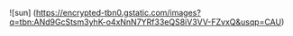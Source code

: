 ![sun] (https://encrypted-tbn0.gstatic.com/images?q=tbn:ANd9GcStsm3yhK-o4xNnN7YRf33eQS8iV3VV-FZvxQ&usqp=CAU)

